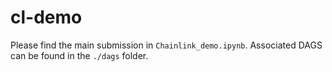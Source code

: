 # cl-demo

Please find the main submission in `Chainlink_demo.ipynb`.
Associated DAGS can be found in the `./dags` folder. 
